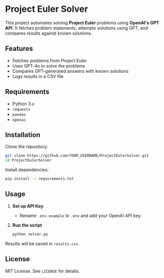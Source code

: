 # Project Euler Solver

This project automates solving **Project Euler** problems using **OpenAI's GPT API**. It fetches problem statements, attempts solutions using GPT, and compares results against known solutions.

## Features
- Fetches problems from Project Euler
- Uses GPT-4o to solve the problems
- Compares GPT-generated answers with known solutions
- Logs results in a CSV file

## Requirements
- Python 3.x
- `requests`
- `pandas`
- `openai`

## Installation

Clone the repository:
```sh
git clone https://github.com/YOUR_USERNAME/ProjectEulerSolver.git
cd ProjectEulerSolver
```

Install dependencies:
```sh
pip install -r requirements.txt
```

## Usage

1. **Set up API Key**
   - Rename `.env.example` to `.env` and add your OpenAI API key.

2. **Run the script**
   ```sh
   python solver.py
   ```

Results will be saved in `results.csv`.

## License
MIT License. See `LICENSE` for details.


